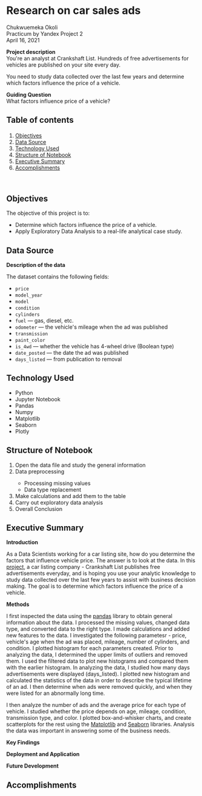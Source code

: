# Research on car sales ads

Chukwuemeka Okoli <br>
Practicum by Yandex Project 2 <br>
April 16, 2021 

**Project description** <br>
You're an analyst at Crankshaft List. Hundreds of free advertisements for vehicles are published on your site every day.

You need to study data collected over the last few years and determine which factors influence the price of a vehicle. 

**Guiding Question** <br>
What factors influence price of a vehicle? 

## Table of contents

<div class="alert alert-block alert-info" style="margin-top: 20px">
    <ol>
        <li><a href="#objectives">Objectives</a></li>
        <li><a href="#data_source">Data Source</a></li>
        <li><a href="#technology_used">Technology Used</a></li>
        <li><a href="#structure_notebook">Structure of Notebook</a></li>
        <li><a href="#executive_summary">Executive Summary</a></li>
        <li><a href="#accomplishments">Accomplishments</a></li>
    </ol>
</div> 
<br>

<div id="objectives">
    <h2>Objectives</h2> 
</div>
The objective of this project is to:

- Determine which factors influence the price of a vehicle.
- Apply Exploratory Data Analysis to a real-life analytical case study.

<div id="data_source">
    <h2>Data Source</h2> 
</div>


**Description of the data**

The dataset contains the following fields:
- `price`
- `model_year`
- `model`
- `condition`
- `cylinders`
- `fuel` — gas, diesel, etc.
- `odometer` — the vehicle's mileage when the ad was published
- `transmission`
- `paint_color`
- `is_4wd` — whether the vehicle has 4-wheel drive (Boolean type)
- `date_posted` — the date the ad was published
- `days_listed` — from publication to removal

<div id="technology_used">
    <h2>Technology Used</h2> 
</div>

<ul>
    <li>Python</li>
    <li>Jupyter Notebook</li>
    <li>Pandas</li>
    <li>Numpy </li>
    <li>Matplotlib</li>
    <li>Seaborn</li>
    <li>Plotly</li>
</ul>

<div id="structure_notebook">
    <h2>Structure of Notebook</h2> 
</div>
<ol>
    <li>Open the data file and study the general information</li>
    <li>Data preprocessing</li>
        <ul>
            <li>Processing missing values</li>
            <li>Data type replacement</li>
        </ul>
    <li>Make calculations and add them to the table</li>
    <li>Carry out exploratory data analysis</li>
    <li>Overall Conclusion</li>
</ol>

<div id="executive_summary">
    <h2>Executive Summary</h2> 
</div>

**Introduction**

As a Data Scientists working for a car listing site, how do you determine the factors that influence vehicle price. The answer is to look at the data. In this [project](https://github.com/chuksoo/vehicle_price_analytics), a car listing company - Crankshaft List publishes free advertisements everyday, and is hoping you use your analytic knowledge to study data collected over the last few years to assist with business decision making. The goal is to determine which factors influence the price of a vehicle.

**Methods**

I first inspected the data using the [pandas](https://pandas.pydata.org/) library to obtain general information about the data. I processed the missing values, changed data type, and converted data to the right type. I made calculations and added new features to the data. I investigated the following parametesr - price, vehicle's age when the ad was placed, mileage, number of cylinders, and condition. I plotted histogram for each parameters created. Prior to analyzing the data, I determined the upper limits of outliers and removed them. I used the filtered data to plot new histograms and compared them with the earlier histogram. In analyzing the data, I studied how many days advertisements were displayed (days_listed). I plotted new histogram and calculated the statistics of the data in order to describe the typical lifetime of an ad. I then determine when ads were removed quickly, and when they were listed for an abnormally long time. 

I then analyze the number of ads and the average price for each type of vehicle. I studied whether the price depends on age, mileage, condition, transmission type, and color. I plotted box-and-whisker charts, and create scatterplots for the rest using the [Matplotlib](https://matplotlib.org/) and [Seaborn](https://seaborn.pydata.org/) libraries. Analysis the data was important in answering some of the business needs.

**Key Findings**



**Deployment and Application**


**Future Development**


<div id="accomplishments">
    <h2>Accomplishments</h2> 
</div>


